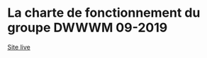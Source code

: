 # La charte de fonctionnement du groupe DWWWM 09-2019

[Site live](https://formation-dwwm.github.io/charte-dwwm-v2/)